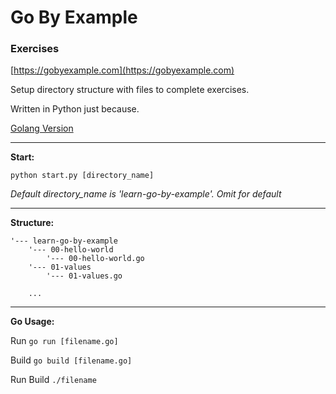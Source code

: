 # Go By Example

### Exercises

[https://gobyexample.com](https://gobyexample.com)


Setup directory structure with files to complete exercises.

Written in Python just because.

[Golang Version](https://github.com/odran037/learn-go-by-example/tree/golang)

---

**Start:**

`python start.py [directory_name]`

*Default directory_name is 'learn-go-by-example'. Omit for default*

---

**Structure:**

```
'--- learn-go-by-example
    '--- 00-hello-world
        '--- 00-hello-world.go
    '--- 01-values
        '--- 01-values.go

    ...

```

---

**Go Usage:**

Run
`go run [filename.go]`

Build
`go build [filename.go]`

Run Build
`./filename`
